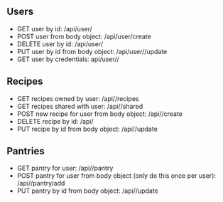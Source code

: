 ## Users

* GET user by id: /api/user/<userId>
* POST user from body object: /api/user/create
* DELETE user by id: /api/user/<userId>
* PUT user by id from body object: /api/user/<userId>/update
* GET user by credentials: api/user/<username>/<password>


## Recipes

* GET recipes owned by user: /api/<userId>/recipes
* GET recipes shared with user: /api/<userId>/shared
* POST new recipe for user from body object: /api/<userId>/create
* DELETE recipe by id: /api/<recipeId>
* PUT recipe by id from body object: /api/<recipeId>/update


## Pantries

* GET pantry for user: /api/<userId>/pantry
* POST pantry for user from body object (only do this once per user): /api/<userId>/pantry/add
* PUT pantry by id from body object: /api/<pantryId>/update
